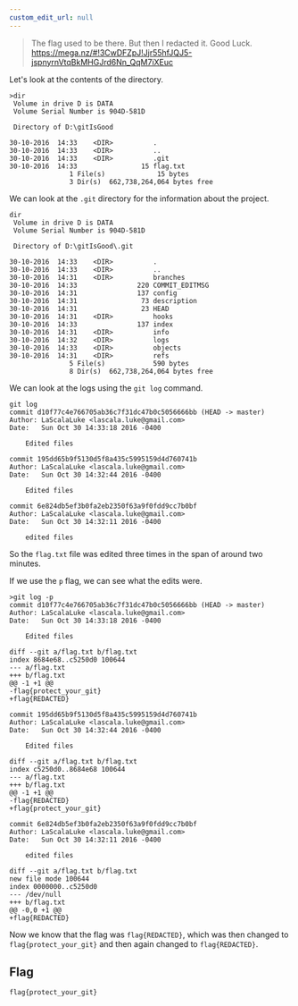 ```yaml
---
custom_edit_url: null
---
```


> The flag used to be there. But then I redacted it. Good Luck. https://mega.nz/#!3CwDFZpJ!Jjr55hfJQJ5-jspnyrnVtqBkMHGJrd6Nn_QqM7iXEuc

Let's look at the contents of the directory.
```
>dir
 Volume in drive D is DATA
 Volume Serial Number is 904D-581D

 Directory of D:\gitIsGood

30-10-2016  14:33    <DIR>          .
30-10-2016  14:33    <DIR>          ..
30-10-2016  14:33    <DIR>          .git
30-10-2016  14:33                15 flag.txt
               1 File(s)             15 bytes
               3 Dir(s)  662,738,264,064 bytes free
```
We can look at the `.git` directory for the information about the project.
```
dir
 Volume in drive D is DATA
 Volume Serial Number is 904D-581D

 Directory of D:\gitIsGood\.git

30-10-2016  14:33    <DIR>          .
30-10-2016  14:33    <DIR>          ..
30-10-2016  14:31    <DIR>          branches
30-10-2016  14:33               220 COMMIT_EDITMSG
30-10-2016  14:31               137 config
30-10-2016  14:31                73 description
30-10-2016  14:31                23 HEAD
30-10-2016  14:31    <DIR>          hooks
30-10-2016  14:33               137 index
30-10-2016  14:31    <DIR>          info
30-10-2016  14:32    <DIR>          logs
30-10-2016  14:33    <DIR>          objects
30-10-2016  14:31    <DIR>          refs
               5 File(s)            590 bytes
               8 Dir(s)  662,738,264,064 bytes free
```
We can look at the logs using the `git log` command.
```
git log
commit d10f77c4e766705ab36c7f31dc47b0c5056666bb (HEAD -> master)
Author: LaScalaLuke <lascala.luke@gmail.com>
Date:   Sun Oct 30 14:33:18 2016 -0400

    Edited files

commit 195dd65b9f5130d5f8a435c5995159d4d760741b
Author: LaScalaLuke <lascala.luke@gmail.com>
Date:   Sun Oct 30 14:32:44 2016 -0400

    Edited files

commit 6e824db5ef3b0fa2eb2350f63a9f0fdd9cc7b0bf
Author: LaScalaLuke <lascala.luke@gmail.com>
Date:   Sun Oct 30 14:32:11 2016 -0400

    edited files
```
So the `flag.txt` file was edited three times in the span of around two minutes.

If we use the `p` flag, we can see what the edits were.
```
>git log -p
commit d10f77c4e766705ab36c7f31dc47b0c5056666bb (HEAD -> master)
Author: LaScalaLuke <lascala.luke@gmail.com>
Date:   Sun Oct 30 14:33:18 2016 -0400

    Edited files

diff --git a/flag.txt b/flag.txt
index 8684e68..c5250d0 100644
--- a/flag.txt
+++ b/flag.txt
@@ -1 +1 @@
-flag{protect_your_git}
+flag{REDACTED}

commit 195dd65b9f5130d5f8a435c5995159d4d760741b
Author: LaScalaLuke <lascala.luke@gmail.com>
Date:   Sun Oct 30 14:32:44 2016 -0400

    Edited files

diff --git a/flag.txt b/flag.txt
index c5250d0..8684e68 100644
--- a/flag.txt
+++ b/flag.txt
@@ -1 +1 @@
-flag{REDACTED}
+flag{protect_your_git}

commit 6e824db5ef3b0fa2eb2350f63a9f0fdd9cc7b0bf
Author: LaScalaLuke <lascala.luke@gmail.com>
Date:   Sun Oct 30 14:32:11 2016 -0400

    edited files

diff --git a/flag.txt b/flag.txt
new file mode 100644
index 0000000..c5250d0
--- /dev/null
+++ b/flag.txt
@@ -0,0 +1 @@
+flag{REDACTED}
```
Now we know that the flag was `flag{REDACTED}`, which was then changed to `flag{protect_your_git}` and then again changed to `flag{REDACTED}`.
## Flag
```
flag{protect_your_git}
```
